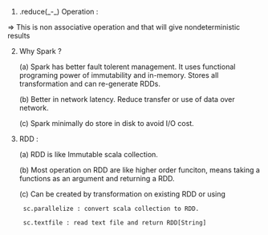 1. .reduce(\_-\_) Operation :

=> This is non associative operation and that will give nondeterministic results


2. Why Spark ?

    (a) Spark has better fault tolerent management. 
        It uses functional programing power of immutability and in-memory. Stores all transformation and can re-generate RDDs.

    (b) Better in network latency.
        Reduce transfer or use of data over network.

    (c) Spark minimally do store in disk to avoid I/O cost.


3. RDD : 

	(a) RDD is like Immutable scala collection.

	(b) Most operation on RDD are like higher order funciton, means taking a functions as an argument and returning a RDD.

	(c) Can be created by transformation on existing RDD or using 
	
		sc.parallelize : convert scala collection to RDD.
		
		sc.textfile : read text file and return RDD[String]
